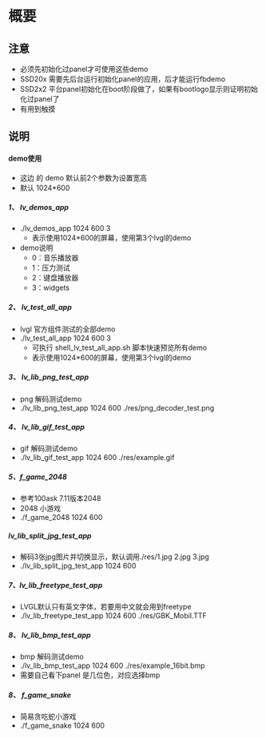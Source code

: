 # 概要
## 注意
- 必须先初始化过panel才可使用这些demo
- SSD20x 需要先后台运行初始化panel的应用，后才能运行fbdemo 
- SSD2x2 平台panel初始化在boot阶段做了，如果有bootlogo显示则证明初始化过panel了
- 有用到触摸

## 说明
#### demo使用
- 这边 的 demo 默认前2个参数为设置宽高
- 默认 1024*600

##### 1、 lv_demos_app
- ./lv_demos_app 1024 600 3
   - 表示使用1024*600的屏幕，使用第3个lvgl的demo
- demo说明
   - 0：音乐播放器
   - 1：压力测试
   - 2：键盘播放器
   - 3：widgets 

##### 2、 lv_test_all_app
- lvgl 官方组件测试的全部demo
- ./lv_test_all_app 1024 600 3
   - 可执行 shell_lv_test_all_app.sh 脚本快速预览所有demo
   - 表示使用1024*600的屏幕，使用第3个lvgl的demo

##### 3、 lv_lib_png_test_app
- png 解码测试demo
- ./lv_lib_png_test_app 1024 600 ./res/png_decoder_test.png

##### 4、 lv_lib_gif_test_app
- gif 解码测试demo
- ./lv_lib_gif_test_app 1024 600 ./res/example.gif

##### 5、f_game_2048
- 参考100ask 7.11版本2048
- 2048 小游戏
- ./f_game_2048 1024 600 

##### lv_lib_split_jpg_test_app
- 解码3张jpg图片并切换显示，默认调用./res/1.jpg 2.jpg 3.jpg
- ./lv_lib_split_jpg_test_app 1024 600 

##### 7、lv_lib_freetype_test_app
- LVGL默认只有英文字体，若要用中文就会用到freetype
- ./lv_lib_freetype_test_app 1024 600 ./res/GBK_Mobil.TTF

##### 8、 lv_lib_bmp_test_app
- bmp 解码测试demo
- ./lv_lib_bmp_test_app 1024 600 ./res/example_16bit.bmp
- 需要自己看下panel 是几位色，对应选择bmp


##### 8、 f_game_snake
- 简易贪吃蛇小游戏
- ./f_game_snake 1024 600
